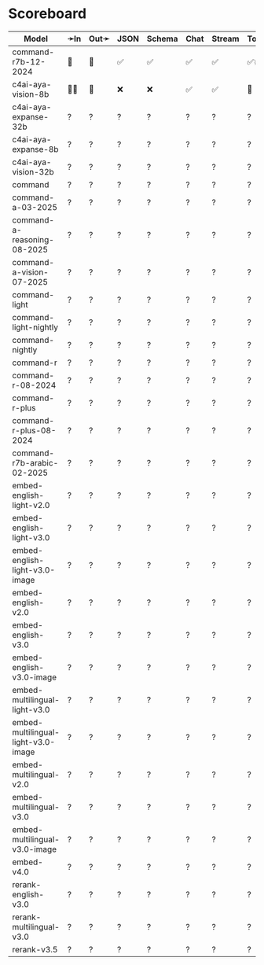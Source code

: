 # Scoreboard

| Model                               | ➛In   | Out➛   | JSON | Schema | Chat | Stream | Tool | Batch | Seed | File | Cite | Think | Probs | Limits |
| ----------------------------------- | ----- | ------ | ---- | ------ | ---- | ------ | ---- | ----- | ---- | ---- | ---- | ----- | ----- | ------ |
| command-r7b-12-2024                 | 💬    | 💬     | ✅   | ✅     | ✅   | ✅     | ✅💥 | ❌    | ✅   | ❌   | ✅   | ✅    | ✅    | ❌     |
| c4ai-aya-vision-8b                  | 💬📸  | 💬     | ❌   | ❌     | ✅   | ✅     | 💨   | ❌    | ✅   | ❌   | ✅   | ✅    | ✅    | ❌     |
| c4ai-aya-expanse-32b                | ?     | ?      | ?    | ?      | ?    | ?      | ?    | ?     | ?    | ?    | ?    | ?     | ?     | ?      |
| c4ai-aya-expanse-8b                 | ?     | ?      | ?    | ?      | ?    | ?      | ?    | ?     | ?    | ?    | ?    | ?     | ?     | ?      |
| c4ai-aya-vision-32b                 | ?     | ?      | ?    | ?      | ?    | ?      | ?    | ?     | ?    | ?    | ?    | ?     | ?     | ?      |
| command                             | ?     | ?      | ?    | ?      | ?    | ?      | ?    | ?     | ?    | ?    | ?    | ?     | ?     | ?      |
| command-a-03-2025                   | ?     | ?      | ?    | ?      | ?    | ?      | ?    | ?     | ?    | ?    | ?    | ?     | ?     | ?      |
| command-a-reasoning-08-2025         | ?     | ?      | ?    | ?      | ?    | ?      | ?    | ?     | ?    | ?    | ?    | ?     | ?     | ?      |
| command-a-vision-07-2025            | ?     | ?      | ?    | ?      | ?    | ?      | ?    | ?     | ?    | ?    | ?    | ?     | ?     | ?      |
| command-light                       | ?     | ?      | ?    | ?      | ?    | ?      | ?    | ?     | ?    | ?    | ?    | ?     | ?     | ?      |
| command-light-nightly               | ?     | ?      | ?    | ?      | ?    | ?      | ?    | ?     | ?    | ?    | ?    | ?     | ?     | ?      |
| command-nightly                     | ?     | ?      | ?    | ?      | ?    | ?      | ?    | ?     | ?    | ?    | ?    | ?     | ?     | ?      |
| command-r                           | ?     | ?      | ?    | ?      | ?    | ?      | ?    | ?     | ?    | ?    | ?    | ?     | ?     | ?      |
| command-r-08-2024                   | ?     | ?      | ?    | ?      | ?    | ?      | ?    | ?     | ?    | ?    | ?    | ?     | ?     | ?      |
| command-r-plus                      | ?     | ?      | ?    | ?      | ?    | ?      | ?    | ?     | ?    | ?    | ?    | ?     | ?     | ?      |
| command-r-plus-08-2024              | ?     | ?      | ?    | ?      | ?    | ?      | ?    | ?     | ?    | ?    | ?    | ?     | ?     | ?      |
| command-r7b-arabic-02-2025          | ?     | ?      | ?    | ?      | ?    | ?      | ?    | ?     | ?    | ?    | ?    | ?     | ?     | ?      |
| embed-english-light-v2.0            | ?     | ?      | ?    | ?      | ?    | ?      | ?    | ?     | ?    | ?    | ?    | ?     | ?     | ?      |
| embed-english-light-v3.0            | ?     | ?      | ?    | ?      | ?    | ?      | ?    | ?     | ?    | ?    | ?    | ?     | ?     | ?      |
| embed-english-light-v3.0-image      | ?     | ?      | ?    | ?      | ?    | ?      | ?    | ?     | ?    | ?    | ?    | ?     | ?     | ?      |
| embed-english-v2.0                  | ?     | ?      | ?    | ?      | ?    | ?      | ?    | ?     | ?    | ?    | ?    | ?     | ?     | ?      |
| embed-english-v3.0                  | ?     | ?      | ?    | ?      | ?    | ?      | ?    | ?     | ?    | ?    | ?    | ?     | ?     | ?      |
| embed-english-v3.0-image            | ?     | ?      | ?    | ?      | ?    | ?      | ?    | ?     | ?    | ?    | ?    | ?     | ?     | ?      |
| embed-multilingual-light-v3.0       | ?     | ?      | ?    | ?      | ?    | ?      | ?    | ?     | ?    | ?    | ?    | ?     | ?     | ?      |
| embed-multilingual-light-v3.0-image | ?     | ?      | ?    | ?      | ?    | ?      | ?    | ?     | ?    | ?    | ?    | ?     | ?     | ?      |
| embed-multilingual-v2.0             | ?     | ?      | ?    | ?      | ?    | ?      | ?    | ?     | ?    | ?    | ?    | ?     | ?     | ?      |
| embed-multilingual-v3.0             | ?     | ?      | ?    | ?      | ?    | ?      | ?    | ?     | ?    | ?    | ?    | ?     | ?     | ?      |
| embed-multilingual-v3.0-image       | ?     | ?      | ?    | ?      | ?    | ?      | ?    | ?     | ?    | ?    | ?    | ?     | ?     | ?      |
| embed-v4.0                          | ?     | ?      | ?    | ?      | ?    | ?      | ?    | ?     | ?    | ?    | ?    | ?     | ?     | ?      |
| rerank-english-v3.0                 | ?     | ?      | ?    | ?      | ?    | ?      | ?    | ?     | ?    | ?    | ?    | ?     | ?     | ?      |
| rerank-multilingual-v3.0            | ?     | ?      | ?    | ?      | ?    | ?      | ?    | ?     | ?    | ?    | ?    | ?     | ?     | ?      |
| rerank-v3.5                         | ?     | ?      | ?    | ?      | ?    | ?      | ?    | ?     | ?    | ?    | ?    | ?     | ?     | ?      |
